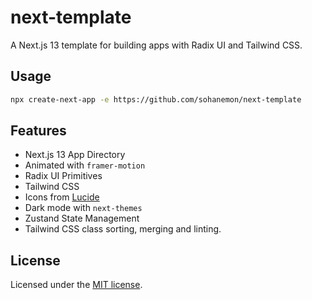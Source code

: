 # next-template

A Next.js 13 template for building apps with Radix UI and Tailwind CSS.

## Usage

```bash
npx create-next-app -e https://github.com/sohanemon/next-template
```

## Features

- Next.js 13 App Directory
- Animated with `framer-motion`
- Radix UI Primitives
- Tailwind CSS
- Icons from [Lucide](https://lucide.dev)
- Dark mode with `next-themes`
- Zustand State Management
- Tailwind CSS class sorting, merging and linting.

## License

Licensed under the [MIT license](https://github.com/shadcn/ui/blob/main/LICENSE.md).

